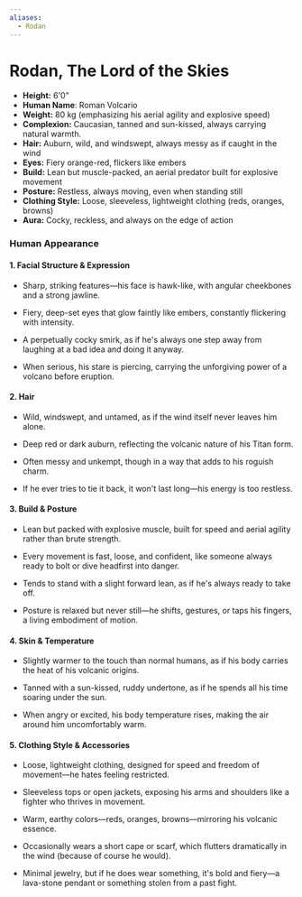 ```yaml
---
aliases:
  - Rodan
---
```

# **Rodan, The Lord of the Skies**

- **Height:** 6'0”
- **Human Name**: Roman Volcario
- **Weight:** 80 kg (emphasizing his aerial agility and explosive speed)
- **Complexion:** Caucasian, tanned and sun-kissed, always carrying natural warmth.
- **Hair:** Auburn, wild, and windswept, always messy as if caught in the wind
- **Eyes:** Fiery orange-red, flickers like embers
- **Build:** Lean but muscle-packed, an aerial predator built for explosive movement
- **Posture:** Restless, always moving, even when standing still
- **Clothing Style:** Loose, sleeveless, lightweight clothing (reds, oranges, browns)
- **Aura:** Cocky, reckless, and always on the edge of action

### Human Appearance

#### 1. Facial Structure & Expression

- Sharp, striking features—his face is hawk-like, with angular cheekbones and a strong jawline.
    
- Fiery, deep-set eyes that glow faintly like embers, constantly flickering with intensity.
    
- A perpetually cocky smirk, as if he's always one step away from laughing at a bad idea and doing it anyway.
    
- When serious, his stare is piercing, carrying the unforgiving power of a volcano before eruption.

#### 2. Hair

- Wild, windswept, and untamed, as if the wind itself never leaves him alone.
    
- Deep red or dark auburn, reflecting the volcanic nature of his Titan form.
    
- Often messy and unkempt, though in a way that adds to his roguish charm.
    
- If he ever tries to tie it back, it won't last long—his energy is too restless.

#### 3. Build & Posture

- Lean but packed with explosive muscle, built for speed and aerial agility rather than brute strength.
    
- Every movement is fast, loose, and confident, like someone always ready to bolt or dive headfirst into danger.
    
- Tends to stand with a slight forward lean, as if he's always ready to take off.
    
- Posture is relaxed but never still—he shifts, gestures, or taps his fingers, a living embodiment of motion.

#### 4. Skin & Temperature

- Slightly warmer to the touch than normal humans, as if his body carries the heat of his volcanic origins.
    
- Tanned with a sun-kissed, ruddy undertone, as if he spends all his time soaring under the sun.
    
- When angry or excited, his body temperature rises, making the air around him uncomfortably warm.

#### 5. Clothing Style & Accessories

- Loose, lightweight clothing, designed for speed and freedom of movement—he hates feeling restricted.
    
- Sleeveless tops or open jackets, exposing his arms and shoulders like a fighter who thrives in movement.
    
- Warm, earthy colors—reds, oranges, browns—mirroring his volcanic essence.
    
- Occasionally wears a short cape or scarf, which flutters dramatically in the wind (because of course he would).
    
- Minimal jewelry, but if he does wear something, it's bold and fiery—a lava-stone pendant or something stolen from a past fight.
